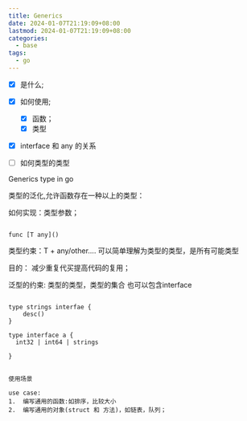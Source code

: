 ```yaml
---
title: Generics
date: 2024-01-07T21:19:09+08:00
lastmod: 2024-01-07T21:19:09+08:00
categories:
  - base
tags:
  - go
---
```



- [x] 是什么; 
- [x] 如何使用; 
	- [x] 函数；
	- [x] 类型 
- [x] interface 和  any 的关系
- [ ]  如何类型的类型


Generics type in  go

类型的泛化,允许函数存在一种以上的类型：

如何实现：类型参数；

``` 
      
func [T any]()
```



类型约束：T + any/other....  可以简单理解为类型的类型，是所有可能类型



目的：
减少重复代买提高代码的复用； 


泛型的约束: 类型的类型，类型的集合
也可以包含interface 
```

type strings interfae {
	desc()
}

type interface a {
  int32 | int64 | strings
  
}
```

```

使用场景

use case:
1.  编写通用的函数:如排序，比较大小
2.  编写通用的对象(struct 和 方法)，如链表，队列；


